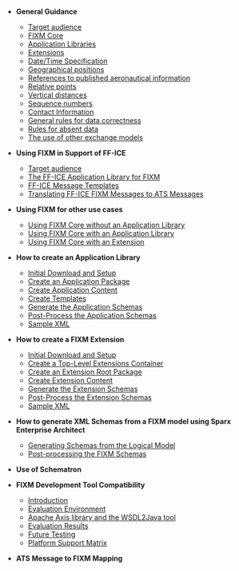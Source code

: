 - **General Guidance**
  - [Target audience](general-guidance-target-audience.md)
  - [FIXM Core](general-guidance-fixm-core.md)
  - [Application Libraries](general-guidance-application-libraries.md)
  - [Extensions](general-guidance-extensions.md)
  - [Date/Time Specification](general-guidance-date-time-specification.md)
  - [Geographical positions](general-guidance-geographical-positions.md)
  - [References to published aeronautical information](general-guidance-references-to-published-aeronautical-information.md)
  - [Relative points](general-guidance-relative-points.md)
  - [Vertical distances](general-guidance-vertical-distances.md)
  - [Sequence numbers](general-guidance-sequence-numbers.md)
  - [Contact Information](general-guidance-contact-information.md)
  - [General rules for data correctness](general-guidance-general-rules-for-data-correctness.md)
  - [Rules for absent data](general-guidance-rules-for-absent-data.md)
  - [The use of other exchange models](general-guidance-the-use-of-other-exchange-models.md)


- **Using FIXM in Support of FF-ICE**
  - [Target audience](ffice-target-audience.md)
  - [The FF-ICE Application Library for FIXM](ffice-application-library-for-fixm.md)
  - [FF-ICE Message Templates](ffice-message-templates.md)
  - [Translating FF-ICE FIXM Messages to ATS Messages](ffice-translating-ffice-fixm-messages-to-ats-messages.md)


- **Using FIXM for other use cases**
  - [Using FIXM Core without an Application Library](other-using-fixm-fixm-core-without-an-application-library.md)
  - [Using FIXM Core with an Application Library](other-using-fixm-core-with-an-application-library.md)
  - [Using FIXM Core with an Extension](other-using-fixm-core-with-an-extension.md)


- **How to create an Application Library**
  - [Initial Download and Setup](how-to-create-application-library/initial-download-and-setup.md)
  - [Create an Application Package](how-to-create-application-library/create-an-application-package.md)
  - [Create Application Content](how-to-create-application-library/create-application-content.md)
  - [Create Templates](how-to-create-application-library/create-templates.md)
  - [Generate the Application Schemas](how-to-create-application-library/generate-the-application-schemas.md)
  - [Post-Process the Application Schemas](how-to-create-application-library/post-process-the-application-schemas.md)
  - [Sample XML](how-to-create-application-library/sample-xml.md)


- **How to create a FIXM Extension**
  - [Initial Download and Setup](home.md)
  - [Create a Top-Level Extensions Container](home.md)
  - [Create an Extension Root Package](home.md)
  - [Create Extension Content](home.md)
  - [Generate the Extension Schemas](home.md)
  - [Post-Process the Extension Schemas](home.md)
  - [Sample XML](home.md)


- **How to generate XML Schemas from a FIXM model using Sparx Enterprise Architect**
  - [Generating Schemas from the Logical Model](home.md)
  - [Post-processing the FIXM Schemas](home.md)


- **Use of Schematron**


- **FIXM Development Tool Compatibility**
  - [Introduction](home.md)
  - [Evaluation Environment](home.md)
  - [Apache Axis library and the WSDL2Java tool](home.md)
  - [Evaluation Results](home.md)
  - [Future Testing](home.md)
  - [Platform Support Matrix](home.md)


- **ATS Message to FIXM Mapping**
